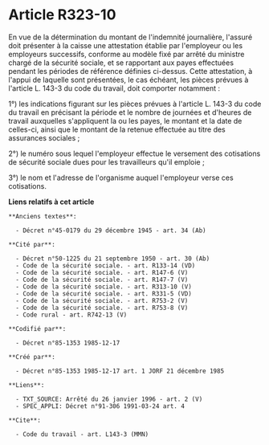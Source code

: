 # Article R323-10

En vue de la détermination du montant de l'indemnité journalière, l'assuré doit présenter à la caisse une attestation établie
par l'employeur ou les employeurs successifs, conforme au modèle fixé par arrêté du ministre chargé de la sécurité sociale,
et se rapportant aux payes effectuées pendant les périodes de référence définies ci-dessus. Cette attestation, à l'appui de
laquelle sont présentées, le cas échéant, les pièces prévues à l'article L. 143-3 du code du travail, doit comporter
notamment :

1°) les indications figurant sur les pièces prévues à l'article L. 143-3 du code du travail en précisant la période et le
nombre de journées et d'heures de travail auxquelles s'appliquent la ou les payes, le montant et la date de celles-ci, ainsi
que le montant de la retenue effectuée au titre des assurances sociales ;

2°) le numéro sous lequel l'employeur effectue le versement des cotisations de sécurité sociale dues pour les travailleurs
qu'il emploie ;

3°) le nom et l'adresse de l'organisme auquel l'employeur verse ces cotisations.

**Liens relatifs à cet article**

	**Anciens textes**:

	  - Décret n°45-0179 du 29 décembre 1945 - art. 34 (Ab)

	**Cité par**:

	  - Décret n°50-1225 du 21 septembre 1950 - art. 30 (Ab)
	  - Code de la sécurité sociale. - art. R133-14 (VD)
	  - Code de la sécurité sociale. - art. R147-6 (V)
	  - Code de la sécurité sociale. - art. R147-7 (V)
	  - Code de la sécurité sociale. - art. R313-10 (V)
	  - Code de la sécurité sociale. - art. R331-5 (VD)
	  - Code de la sécurité sociale. - art. R753-2 (V)
	  - Code de la sécurité sociale. - art. R753-8 (V)
	  - Code rural - art. R742-13 (V)

	**Codifié par**:

	  - Décret n°85-1353 1985-12-17

	**Créé par**:

	  - Décret n°85-1353 1985-12-17 art. 1 JORF 21 décembre 1985

	**Liens**:

	  - TXT_SOURCE: Arrêté du 26 janvier 1996 - art. 2 (V)
	  - SPEC_APPLI: Décret n°91-306 1991-03-24 art. 4

	**Cite**:

	  - Code du travail - art. L143-3 (MMN)
